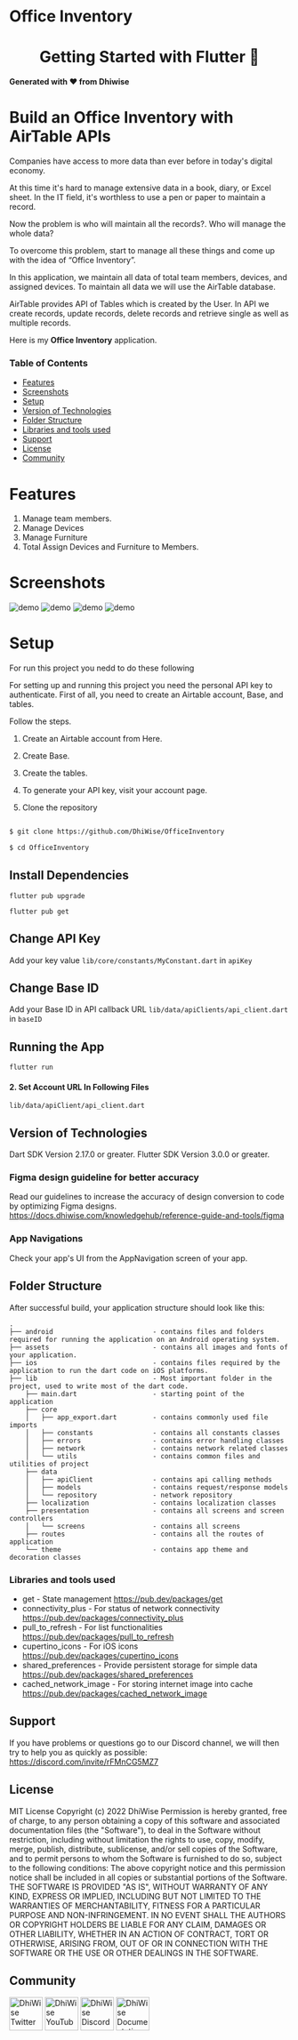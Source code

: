 # Office Inventory

<div>
  <h1 align="center">Getting Started with Flutter 🚀 </h1>
  <strong>
    Generated with ❤️ from Dhiwise
  </strong>
</div>

# Build an Office Inventory with AirTable APIs

Companies have access to more data than ever before in today's digital economy.

At this time it's hard to manage extensive data in a book, diary, or Excel sheet. In the IT field, it's worthless to use a pen or paper to maintain a record.

Now the problem is who will maintain all the records?. Who will manage the whole data? 

To overcome this problem, start to manage all these things and come up with the idea of “Office Inventory”. 

In this application, we maintain all data of total team members, devices, and assigned devices. To maintain all data we will use the AirTable database.

AirTable provides API of Tables which is created by the User. In API we create records, update records, delete records and retrieve single as well as multiple records.

Here is my **Office Inventory** application.

### Table of Contents

- [Features](#features)
- [Screenshots](#screenshots)
- [Setup](#setup)
- [Version of Technologies](#version-of-technologies)
- [Folder Structure](#folder-structure)
- [Libraries and tools used](#libraries-and-tools-used)
- [Support](#support)
- [License](#license)
- [Community](#community)

# Features

1. Manage team members.
2. Manage Devices
3. Manage Furniture
4. Total Assign Devices and Furniture to Members.

# Screenshots
![demo](/Screenshots/SplashScreen.jpg)
![demo](/Screenshots/CategoryScreen.jpg)
![demo](/Screenshots/AllEmployeeScreen.jpg)
![demo](/Screenshots/AddEmployeeScreen.jpg)
# Setup

For run this project you nedd to do these following 

For setting up and running this project you need the personal API key to authenticate. First of all, you need to create an Airtable account, Base, and tables.

Follow the steps.

1. Create an Airtable account from Here.

2. Create Base.

3. Create the tables.

4. To generate your API key, visit your account page.

5. Clone the repository

```sh

$ git clone https://github.com/DhiWise/OfficeInventory

$ cd OfficeInventory

```

## Install Dependencies    

```flutter pub upgrade```

```flutter pub get```

## Change API Key

Add your key value ``` lib/core/constants/MyConstant.dart ``` in ```apiKey```     

## Change Base ID

Add your Base ID in API callback URL ``` lib/data/apiClients/api_client.dart ``` in ```baseID``` 

## Running the App    

```flutter run```

#### 2. Set Account URL In Following Files

`lib/data/apiClient/api_client.dart`

## Version of Technologies

Dart SDK Version 2.17.0 or greater.
Flutter SDK Version 3.0.0 or greater.

### Figma design guideline for better accuracy

Read our guidelines to increase the accuracy of design conversion to code by optimizing Figma designs.
https://docs.dhiwise.com/knowledgehub/reference-guide-and-tools/figma

### App Navigations

Check your app's UI from the AppNavigation screen of your app.

## Folder Structure

After successful build, your application structure should look like this:

```
.
├── android                         - contains files and folders required for running the application on an Android operating system.
├── assets                          - contains all images and fonts of your application.
├── ios                             - contains files required by the application to run the dart code on iOS platforms.
├── lib                             - Most important folder in the project, used to write most of the dart code.
    ├── main.dart                   - starting point of the application
    ├── core
    │   ├── app_export.dart         - contains commonly used file imports 
    │   ├── constants               - contains all constants classes
    │   ├── errors                  - contains error handling classes                  
    │   ├── network                 - contains network related classes
    │   └── utils                   - contains common files and utilities of project
    ├── data
    │   ├── apiClient               - contains api calling methods 
    │   ├── models                  - contains request/response models 
    │   └── repository              - network repository
    ├── localization                - contains localization classes
    ├── presentation                - contains all screens and screen controllers
    │   └── screens                 - contains all screens
    ├── routes                      - contains all the routes of application
    └── theme                       - contains app theme and decoration classes
```

### Libraries and tools used

- get - State management
https://pub.dev/packages/get
- connectivity_plus - For status of network connectivity
https://pub.dev/packages/connectivity_plus
- pull_to_refresh - For list functionalities
https://pub.dev/packages/pull_to_refresh
- cupertino_icons - For iOS icons
https://pub.dev/packages/cupertino_icons
- shared_preferences - Provide persistent storage for simple data
https://pub.dev/packages/shared_preferences
- cached_network_image - For storing internet image into cache
https://pub.dev/packages/cached_network_image
    
## Support

If you have problems or questions go to our Discord channel, we will then try to help you as quickly as possible: https://discord.com/invite/rFMnCG5MZ7

## License
MIT License
Copyright (c) 2022 DhiWise
Permission is hereby granted, free of charge, to any person obtaining a copy of this software and associated documentation files (the "Software"), to deal in the Software without restriction, including without limitation the rights to use, copy, modify, merge, publish, distribute, sublicense, and/or sell copies of the Software, and to permit persons to whom the Software is furnished to do so, subject to the following conditions:
The above copyright notice and this permission notice shall be included in all copies or substantial portions of the Software.
THE SOFTWARE IS PROVIDED "AS IS", WITHOUT WARRANTY OF ANY KIND, EXPRESS OR IMPLIED, INCLUDING BUT NOT LIMITED TO THE WARRANTIES OF MERCHANTABILITY, FITNESS FOR A PARTICULAR PURPOSE AND NON-INFRINGEMENT. IN NO EVENT SHALL THE AUTHORS OR COPYRIGHT HOLDERS BE LIABLE FOR ANY CLAIM, DAMAGES OR OTHER LIABILITY, WHETHER IN AN ACTION OF CONTRACT, TORT OR OTHERWISE, ARISING FROM, OUT OF OR IN CONNECTION WITH THE SOFTWARE OR THE USE OR OTHER DEALINGS IN THE SOFTWARE.

## Community
<a href="https://twitter.com/dhiwise"><img src="https://user-images.githubusercontent.com/35039342/55471524-8e24cb00-5627-11e9-9389-58f3d4419153.png" width="60" alt="DhiWise Twitter"></a>
<a href="https://www.youtube.com/c/DhiWise"><img src="https://cdn.vox-cdn.com/thumbor/0kpe316UpZWk53iw3bOLoJfF6hI=/0x0:1680x1050/1400x1400/filters:focal(706x391:974x659):format(gif)/cdn.vox-cdn.com/uploads/chorus_image/image/56414325/YTLogo_old_new_animation.0.gif" width="60" alt="DhiWise YouTube"></a>
<a href="https://discord.com/invite/rFMnCG5MZ7"><img src="https://user-images.githubusercontent.com/47489894/183043664-b01aac56-0372-458a-bde9-3f2a6bded21b.png" width="60" alt="DhiWise Discord"></a>
<a href="https://docs.dhiwise.com/"><img src="https://global-uploads.webflow.com/618e36726d3c0f19c9284e56/62383865d5477f2e4f6b6e2e_main-monogram-p-500.png" width="60" alt="DhiWise Documentation"></a>
